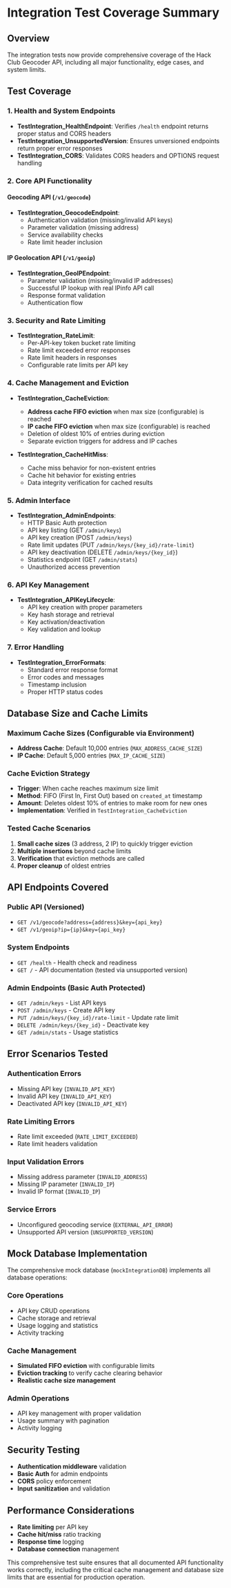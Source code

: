 # Integration Test Coverage Summary

## Overview
The integration tests now provide comprehensive coverage of the Hack Club Geocoder API, including all major functionality, edge cases, and system limits.

## Test Coverage

### 1. Health and System Endpoints
- **TestIntegration_HealthEndpoint**: Verifies `/health` endpoint returns proper status and CORS headers
- **TestIntegration_UnsupportedVersion**: Ensures unversioned endpoints return proper error responses
- **TestIntegration_CORS**: Validates CORS headers and OPTIONS request handling

### 2. Core API Functionality

#### Geocoding API (`/v1/geocode`)
- **TestIntegration_GeocodeEndpoint**: 
  - Authentication validation (missing/invalid API keys)
  - Parameter validation (missing address)
  - Service availability checks
  - Rate limit header inclusion

#### IP Geolocation API (`/v1/geoip`)
- **TestIntegration_GeoIPEndpoint**:
  - Parameter validation (missing/invalid IP addresses)
  - Successful IP lookup with real IPinfo API call
  - Response format validation
  - Authentication flow

### 3. Security and Rate Limiting
- **TestIntegration_RateLimit**:
  - Per-API-key token bucket rate limiting
  - Rate limit exceeded error responses
  - Rate limit headers in responses
  - Configurable rate limits per API key

### 4. Cache Management and Eviction
- **TestIntegration_CacheEviction**:
  - **Address cache FIFO eviction** when max size (configurable) is reached
  - **IP cache FIFO eviction** when max size (configurable) is reached
  - Deletion of oldest 10% of entries during eviction
  - Separate eviction triggers for address and IP caches

- **TestIntegration_CacheHitMiss**:
  - Cache miss behavior for non-existent entries
  - Cache hit behavior for existing entries
  - Data integrity verification for cached results

### 5. Admin Interface
- **TestIntegration_AdminEndpoints**:
  - HTTP Basic Auth protection
  - API key listing (GET `/admin/keys`)
  - API key creation (POST `/admin/keys`)
  - Rate limit updates (PUT `/admin/keys/{key_id}/rate-limit`)
  - API key deactivation (DELETE `/admin/keys/{key_id}`)
  - Statistics endpoint (GET `/admin/stats`)
  - Unauthorized access prevention

### 6. API Key Management
- **TestIntegration_APIKeyLifecycle**:
  - API key creation with proper parameters
  - Key hash storage and retrieval
  - Key activation/deactivation
  - Key validation and lookup

### 7. Error Handling
- **TestIntegration_ErrorFormats**:
  - Standard error response format
  - Error codes and messages
  - Timestamp inclusion
  - Proper HTTP status codes

## Database Size and Cache Limits

### Maximum Cache Sizes (Configurable via Environment)
- **Address Cache**: Default 10,000 entries (`MAX_ADDRESS_CACHE_SIZE`)
- **IP Cache**: Default 5,000 entries (`MAX_IP_CACHE_SIZE`)

### Cache Eviction Strategy
- **Trigger**: When cache reaches maximum size limit
- **Method**: FIFO (First In, First Out) based on `created_at` timestamp
- **Amount**: Deletes oldest 10% of entries to make room for new ones
- **Implementation**: Verified in `TestIntegration_CacheEviction`

### Tested Cache Scenarios
1. **Small cache sizes** (3 address, 2 IP) to quickly trigger eviction
2. **Multiple insertions** beyond cache limits
3. **Verification** that eviction methods are called
4. **Proper cleanup** of oldest entries

## API Endpoints Covered

### Public API (Versioned)
- `GET /v1/geocode?address={address}&key={api_key}`
- `GET /v1/geoip?ip={ip}&key={api_key}`

### System Endpoints
- `GET /health` - Health check and readiness
- `GET /` - API documentation (tested via unsupported version)

### Admin Endpoints (Basic Auth Protected)
- `GET /admin/keys` - List API keys
- `POST /admin/keys` - Create API key
- `PUT /admin/keys/{key_id}/rate-limit` - Update rate limit
- `DELETE /admin/keys/{key_id}` - Deactivate key
- `GET /admin/stats` - Usage statistics

## Error Scenarios Tested

### Authentication Errors
- Missing API key (`INVALID_API_KEY`)
- Invalid API key (`INVALID_API_KEY`)
- Deactivated API key (`INVALID_API_KEY`)

### Rate Limiting Errors
- Rate limit exceeded (`RATE_LIMIT_EXCEEDED`)
- Rate limit headers validation

### Input Validation Errors
- Missing address parameter (`INVALID_ADDRESS`)
- Missing IP parameter (`INVALID_IP`)
- Invalid IP format (`INVALID_IP`)

### Service Errors
- Unconfigured geocoding service (`EXTERNAL_API_ERROR`)
- Unsupported API version (`UNSUPPORTED_VERSION`)

## Mock Database Implementation

The comprehensive mock database (`mockIntegrationDB`) implements all database operations:

### Core Operations
- API key CRUD operations
- Cache storage and retrieval
- Usage logging and statistics
- Activity tracking

### Cache Management
- **Simulated FIFO eviction** with configurable limits
- **Eviction tracking** to verify cache clearing behavior
- **Realistic cache size management**

### Admin Operations
- API key management with proper validation
- Usage summary with pagination
- Activity logging

## Security Testing
- **Authentication middleware** validation
- **Basic Auth** for admin endpoints
- **CORS** policy enforcement
- **Input sanitization** and validation

## Performance Considerations
- **Rate limiting** per API key
- **Cache hit/miss** ratio tracking
- **Response time** logging
- **Database connection** management

This comprehensive test suite ensures that all documented API functionality works correctly, including the critical cache management and database size limits that are essential for production operation.
